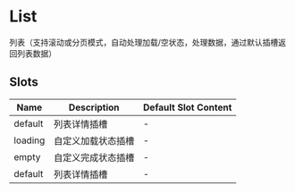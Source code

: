 # List

列表（支持滚动或分页模式，自动处理加载/空状态，处理数据，通过默认插槽返回列表数据）

## Slots

<!-- @vuese:List:slots:start -->
|Name|Description|Default Slot Content|
|---|---|---|
|default|列表详情插槽|-|
|loading|自定义加载状态插槽|-|
|empty|自定义完成状态插槽|-|
|default|列表详情插槽|-|

<!-- @vuese:List:slots:end -->


